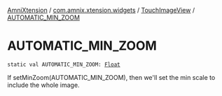 [AmniXtension](../../index.md) / [com.amnix.xtension.widgets](../index.md) / [TouchImageView](index.md) / [AUTOMATIC_MIN_ZOOM](./-a-u-t-o-m-a-t-i-c_-m-i-n_-z-o-o-m.md)

# AUTOMATIC_MIN_ZOOM

`static val AUTOMATIC_MIN_ZOOM: `[`Float`](https://kotlinlang.org/api/latest/jvm/stdlib/kotlin/-float/index.html)

If setMinZoom(AUTOMATIC_MIN_ZOOM), then we'll set the min scale to include the whole image.

